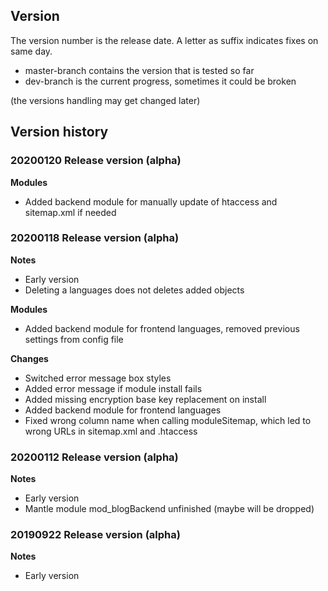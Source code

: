 
## Version

The version number is the release date. A letter as suffix indicates fixes on same day.

- master-branch contains the version that is tested so far
- dev-branch is the current progress, sometimes it could be broken

(the versions handling may get changed later)


## Version history	   

### 20200120 Release version (alpha)

**Modules**
- Added backend module for manually update of htaccess and sitemap.xml if needed

### 20200118 Release version (alpha)

**Notes**
- Early version
- Deleting a languages does not deletes added objects

**Modules**
- Added backend module for frontend languages, removed previous settings from config file

**Changes**
- Switched error message box styles
- Added error message if module install fails
- Added missing encryption base key replacement on install
- Added backend module for frontend languages
- Fixed wrong column name when calling moduleSitemap, which led to wrong URLs in sitemap.xml and .htaccess
		
### 20200112  Release version (alpha)
  
**Notes**
- Early version
- Mantle module mod_blogBackend unfinished (maybe will be dropped)

### 20190922  Release version (alpha)
  
**Notes**
- Early version
